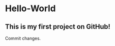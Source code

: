 # Hello-World
This is my first project on GitHub!
-----------------------------------
Commit changes.
